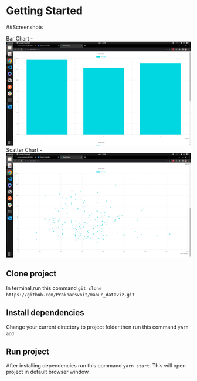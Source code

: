 # Getting Started

##Screenshots

Bar Chart - ![Bar Chart](https://github.com/Prakharsvnit/manuc_dataviz/blob/master/src/images/barChart.png)
Scatter Chart - ![Scatter chart](https://github.com/Prakharsvnit/manuc_dataviz/blob/master/src/images/scatterChart.png)

## Clone project

In terminal,run this command `git clone https://github.com/Prakharsvnit/manuc_dataviz.git`

## Install dependencies

Change your current directory to project folder.then run this command `yarn add` 

## Run project

After installing dependencies run this command `yarn start`. This will open project in default browser window.
